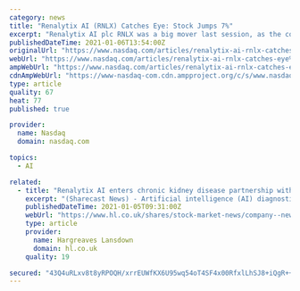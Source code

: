 ```yaml
---
category: news
title: "Renalytix AI (RNLX) Catches Eye: Stock Jumps 7%"
excerpt: "Renalytix AI plc RNLX was a big mover last session, as the company saw its shares rise nearly 7% on the day. The move came on solid volume too with far more shares changing hands than in a normal session."
publishedDateTime: 2021-01-06T13:54:00Z
originalUrl: "https://www.nasdaq.com/articles/renalytix-ai-rnlx-catches-eye%3A-stock-jumps-7-2021-01-06"
webUrl: "https://www.nasdaq.com/articles/renalytix-ai-rnlx-catches-eye%3A-stock-jumps-7-2021-01-06"
ampWebUrl: "https://www.nasdaq.com/articles/renalytix-ai-rnlx-catches-eye%3A-stock-jumps-7-2021-01-06?amp"
cdnAmpWebUrl: "https://www-nasdaq-com.cdn.ampproject.org/c/s/www.nasdaq.com/articles/renalytix-ai-rnlx-catches-eye%3A-stock-jumps-7-2021-01-06?amp"
type: article
quality: 67
heat: 77
published: true

provider:
  name: Nasdaq
  domain: nasdaq.com

topics:
  - AI

related:
  - title: "Renalytix AI enters chronic kidney disease partnership with DaVita"
    excerpt: "(Sharecast News) - Artificial intelligence (AI) diagnostics company Renalytix AI announced on Tuesday that it was partnering with DaVita on a programme aimed at slowing disease progression and improvi"
    publishedDateTime: 2021-01-05T09:31:00Z
    webUrl: "https://www.hl.co.uk/shares/stock-market-news/company--news/renalytix-ai-enters-chronic-kidney-disease-partnership-with-davita"
    type: article
    provider:
      name: Hargreaves Lansdown
      domain: hl.co.uk
    quality: 19

secured: "43Q4uRLxv8t8yRPOQH/xrrEUWfKX6U95wq54oT4SF4x00RfxlLhSJ8+iQgR++4/dY9NRJkO1B0q7PkTif+bO4he8JFX9+lluDapaFhqYiaA9fNYUVLZAPTGMJ2ZgjYUHApaTxFdALaaT+PHaYmMtaEuCmvN610mxE4gdHMNzo+HW2X/jJNUW9CstYQJYVC79huQGJ1fpK5Xsn1we8LIrcaxSmvgOMq05Cdor0amLCZnDohR9I4LGL6fLDGwQc/tPZfEnM+fPE7rsJms4T237ItV+CLjMyTYZkz2UKEAJDwlY4oeRy6XkC+y9GrpgGtx2gPG0CzejJZjihes2Vv26W/gtbis9aVlaisRPo3avOfY=;7EXDNtN3JUf7QHuGw+KzEw=="
---
```


